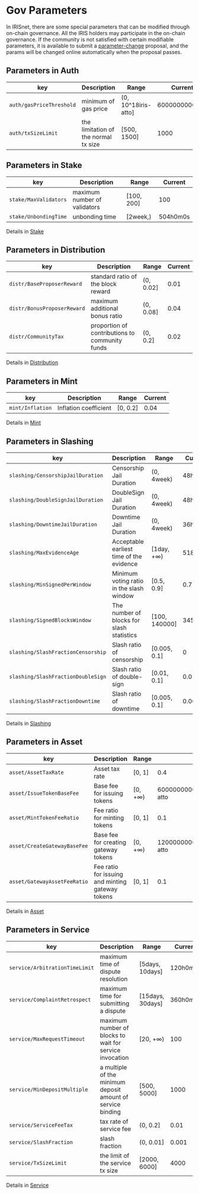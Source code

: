 # Gov Parameters

In IRISnet, there are some special parameters that can be modified through on-chain governance.
All the IRIS holders may participate in the on-chain governance. If the community is not satisfied with certain modifiable parameters, it is available to submit a [parameter-change](../features/governance.md#usage-scenario-of-parameter-change) proposal, and the params will be changed online automatically when the proposal passes.

## Parameters in Auth

| key                      | Description                          | Range               | Current       |
| ------------------------ | ------------------------------------ | ------------------- | ------------- |
| `auth/gasPriceThreshold` | minimum of gas price                 | (0, 10^18iris-atto] | 6000000000000 |
| `auth/txSizeLimit`       | the limitation of the normal tx size | [500, 1500]         | 1000          |

## Parameters in Stake

| key                   | Description                  | Range      | Current  |
| --------------------- | ---------------------------- | ---------- | -------- |
| `stake/MaxValidators` | maximum number of validators | [100, 200] | 100      |
| `stake/UnbondingTime` | unbonding time               | [2week,)   | 504h0m0s |

Details in [Stake](../features/stake.md)

## Parameters in Distribution

| key                         | Description                                    | Range     | Current |
| --------------------------- | ---------------------------------------------- | --------- | ------- |
| `distr/BaseProposerReward`  | standard ratio of the block reward             | (0, 0.02] | 0.01    |
| `distr/BonusProposerReward` | maximum additional bonus ratio                 | (0, 0.08] | 0.04    |
| `distr/CommunityTax`        | proportion of contributions to community funds | (0, 0.2]  | 0.02    |

Details in [Distribution](../features/distribution.md)

## Parameters in Mint

| key              | Description           | Range    | Current |
| ---------------- | --------------------- | -------- | ------- |
| `mint/Inflation` | Inflation coefficient | [0, 0.2] | 0.04    |

Details in [Mint](../features/mint.md)

## Parameters in Slashing

| key                                | Description                               | Range         | Current |
| ---------------------------------- | ----------------------------------------- | ------------- | ------- |
| `slashing/CensorshipJailDuration`  | Censorship Jail Duration                  | (0, 4week)    | 48h0m0s |
| `slashing/DoubleSignJailDuration`  | DoubleSign Jail Duration                  | (0, 4week)    | 48h0m0s |
| `slashing/DowntimeJailDuration`    | Downtime Jail Duration                    | (0, 4week)    | 36h0m0s |
| `slashing/MaxEvidenceAge`          | Acceptable earliest time of the evidence  | [1day, +∞)    | 51840   |
| `slashing/MinSignedPerWindow`      | Minimum voting ratio in the slash window  | [0.5, 0.9]    | 0.7     |
| `slashing/SignedBlocksWindow`      | The number of blocks for slash statistics | [100, 140000] | 34560   |
| `slashing/SlashFractionCensorship` | Slash ratio of censorship                 | [0.005, 0.1]  | 0       |
| `slashing/SlashFractionDoubleSign` | Slash ratio of double-sign                | [0.01, 0.1]   | 0.01    |
| `slashing/SlashFractionDowntime`   | Slash ratio of downtime                   | [0.005, 0.1]  | 0.0003  |

Details in [Slashing](../features/slashing.md)

## Parameters in Asset

| key                          | Description                                      | Range   | Current                           |
| ---------------------------- | ------------------------------------------------ | ------- | --------------------------------- |
| `asset/AssetTaxRate`         | Asset tax rate                                   | [0, 1]  | 0.4                               |
| `asset/IssueTokenBaseFee`    | Base fee for issuing tokens                      | [0, +∞) | 60000000000000000000000iris-atto  |
| `asset/MintTokenFeeRatio`    | Fee ratio for minting tokens                     | [0, 1]  | 0.1                               |
| `asset/CreateGatewayBaseFee` | Base fee for creating gateway tokens             | [0, +∞) | 120000000000000000000000iris-atto |
| `asset/GatewayAssetFeeRatio` | Fee ratio for issuing and minting gateway tokens | [0, 1]  | 0.1                               |

Details in [Asset](../features/asset.md)

## Parameters in Service

| key                            | Description                                                 | Range            | Current  |
| ------------------------------ | ----------------------------------------------------------- | ---------------- | -------- |
| `service/ArbitrationTimeLimit` | maximum time of dispute resolution                          | [5days, 10days]  | 120h0m0s |
| `service/ComplaintRetrospect`  | maximum time for submitting a dispute                       | [15days, 30days] | 360h0m0s |
| `service/MaxRequestTimeout`    | maximum number of blocks to wait for service invocation     | [20, +∞)         | 100      |
| `service/MinDepositMultiple`   | a multiple of the minimum deposit amount of service binding | [500, 5000]      | 1000     |
| `service/ServiceFeeTax`        | tax rate of service fee                                     | (0, 0.2]         | 0.01     |
| `service/SlashFraction`        | slash fraction                                              | (0, 0.01]        | 0.001    |
| `service/TxSizeLimit`          | the limit of the service tx size                            | [2000, 6000]     | 4000     |

Details in [Service](../features/service.md)
